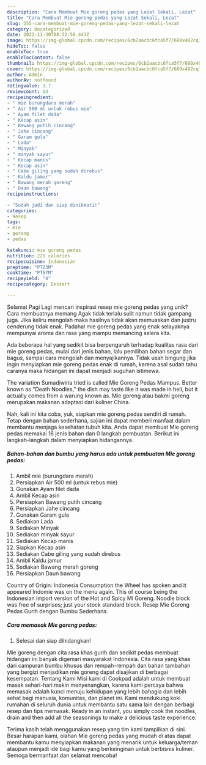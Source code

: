 ```yaml
---
description: "Cara Membuat Mie goreng pedas yang Lezat Sekali, Lezat"
title: "Cara Membuat Mie goreng pedas yang Lezat Sekali, Lezat"
slug: 255-cara-membuat-mie-goreng-pedas-yang-lezat-sekali-lezat
category: Uncategorized
date: 2022-11-30T08:52:58.443Z
image: https://img-global.cpcdn.com/recipes/6cb2aacbc6fca5f7/680x482cq70/mie-goreng-pedas-foto-resep-utama.jpg
hideToc: false
enableToc: true
enableTocContent: false
thumbnail: https://img-global.cpcdn.com/recipes/6cb2aacbc6fca5f7/680x482cq70/mie-goreng-pedas-foto-resep-utama.jpg
cover: https://img-global.cpcdn.com/recipes/6cb2aacbc6fca5f7/680x482cq70/mie-goreng-pedas-foto-resep-utama.jpg
author: Admin
authorAv: notfound
ratingvalue: 3.7
reviewcount: 14
recipeingredient:
- " mie burungdara merah"
- " Air 500 ml untuk rebus mie"
- " Ayam filet dada"
- " Kecap asin"
- " Bawang putih cincang"
- " Jahe cincang"
- " Garam gula"
- " Lada"
- " Minyak"
- " minyak sayur"
- " Kecap manis"
- " Kecap asin"
- " Cabe giling yang sudah direbus"
- " Kaldu jamur"
- " Bawang merah goreng"
- " Daun bawang"
recipeinstructions:

- "Sudah jadi dan siap dinikmati!"
categories:
- Resep
tags:
- mie
- goreng
- pedas

katakunci: mie goreng pedas 
nutrition: 221 calories
recipecuisine: Indonesian
preptime: "PT23M"
cooktime: "PT57M"
recipeyield: "4"
recipecategory: Dessert

---
```



Selamat Pagi Lagi mencari inspirasi resep mie goreng pedas yang unik? Cara membuatnya memang Agak tidak terlalu sulit namun tidak gampang juga. Jika keliru mengolah maka hasilnya tidak akan memuaskan dan justru cenderung tidak enak. Padahal mie goreng pedas yang enak selayaknya mempunyai aroma dan rasa yang mampu memancing selera kita.


Ada beberapa hal yang sedikit bisa berpengaruh terhadap kualitas rasa dari mie goreng pedas, mulai dari jenis bahan, lalu pemilihan bahan segar dan bagus, sampai cara mengolah dan menyajikannya. Tidak usah bingung jika ingin menyiapkan mie goreng pedas enak di rumah, karena asal sudah tahu caranya maka hidangan ini dapat menjadi suguhan istimewa.

The variation Sumadiwiria tried is called Mie Goreng Pedas Mampus. Better known as &#34;Death Noodles,&#34; the dish may taste like it was made in hell, but it actually comes from a warung known as. Mie goreng atau bakmi goreng merupakan makanan adaptasi dari kuliner China.


Nah, kali ini kita coba, yuk, siapkan mie goreng pedas sendiri di rumah. Tetap dengan bahan sederhana, sajian ini dapat memberi manfaat dalam membantu menjaga kesehatan tubuh kita. Anda dapat membuat Mie goreng pedas memakai 16 jenis bahan dan 0 langkah pembuatan. Berikut ini langkah-langkah dalam menyiapkan hidangannya.

<!--inarticleads1-->

##### Bahan-bahan dan bumbu yang harus ada untuk pembuatan Mie goreng pedas:

1. Ambil  mie (burungdara merah)
1. Persiapkan  Air 500 ml (untuk rebus mie)
1. Gunakan  Ayam filet dada
1. Ambil  Kecap asin
1. Persiapkan  Bawang putih cincang
1. Persiapkan  Jahe cincang
1. Gunakan  Garam gula
1. Sediakan  Lada
1. Sediakan  Minyak
1. Sediakan  minyak sayur
1. Sediakan  Kecap manis
1. Siapkan  Kecap asin
1. Sediakan  Cabe giling yang sudah direbus
1. Ambil  Kaldu jamur
1. Sediakan  Bawang merah goreng
1. Persiapkan  Daun bawang


Country of Origin: Indonesia Consumption the Wheel has spoken and it appeared Indomie was on the menu again. This of course being the Indonesian import version of the Hot and Spicy Mi Goreng. Noodle block was free of surprises; just your stock standard block. Resep Mie Goreng Pedas Gurih dengan Bumbu Sederhana. 

<!--inarticleads2-->

##### Cara memasak Mie goreng pedas:


1. Selesai dan siap dihidangkan!

Mie goreng dengan cita rasa khas gurih dan sedikit pedas membuat hidangan ini banyak digemari masyarakat Indonesia. Cita rasa yang khas dari campuran bumbu khusus dan rempah-rempah dan bahan tambahan yang bergizi menjadikan mie goreng dapat disajikan di berbagai kesempatan. Tentang Kami Misi kami di Cookpad adalah untuk membuat masak sehari-hari makin menyenangkan, karena kami percaya bahwa memasak adalah kunci menuju kehidupan yang lebih bahagia dan lebih sehat bagi manusia, komunitas, dan planet ini. Kami mendukung koki rumahan di seluruh dunia untuk membantu satu sama lain dengan berbagi resep dan tips memasak. Ready in an instant, you simply cook the noodles, drain and then add all the seasonings to make a delicious taste experience. 

Terima kasih telah menggunakan resep yang tim kami tampilkan di sini. Besar harapan kami, olahan Mie goreng pedas yang mudah di atas dapat membantu kamu menyiapkan makanan yang menarik untuk keluarga/teman ataupun menjadi ide bagi kamu yang berkeinginan untuk berbisnis kuliner. Semoga bermanfaat dan selamat mencoba!
